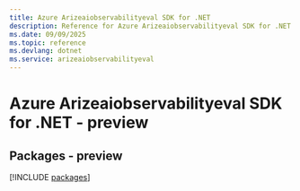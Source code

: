 ```yaml
---
title: Azure Arizeaiobservabilityeval SDK for .NET
description: Reference for Azure Arizeaiobservabilityeval SDK for .NET
ms.date: 09/09/2025
ms.topic: reference
ms.devlang: dotnet
ms.service: arizeaiobservabilityeval
---
```

# Azure Arizeaiobservabilityeval SDK for .NET - preview
## Packages - preview
[!INCLUDE [packages](arizeaiobservabilityeval-index.md)]